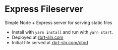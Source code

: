 # Express Fileserver
Simple Node + Express server for serving static files

* Install with `yarn install` and run with `yarn start`.
* Deployed at [rbrt-sln.com](https://www.rbrt-sln.com)
* Initial file served at [rbrt-sln.com/ctod](https://www.rbrt-sln.com/ctod)
